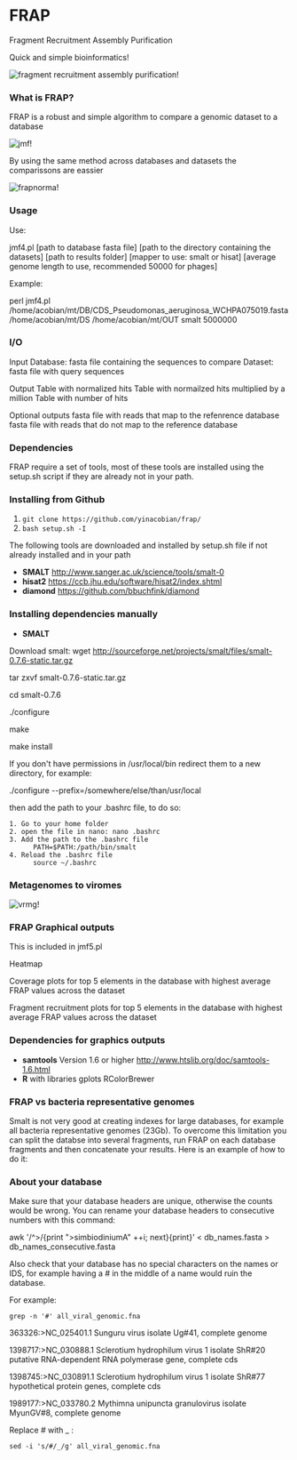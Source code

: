 # FRAP
Fragment Recruitment Assembly Purification 

Quick and simple bioinformatics!

![fragment recruitment assembly purification!](FRAP_pic.png)

### What is FRAP? ###

FRAP is a robust and simple algorithm to compare a genomic dataset to a database

![jmf!](jmf_pic.png)

By using the same method across databases and datasets the comparissons are eassier 

![frapnorma!](frap_normalization_pic.png)

### Usage ###

Use:

jmf4.pl [path to database fasta file] [path to the directory containing the datasets] [path to results folder] [mapper to use: smalt or hisat] [average genome length to use, recommended 50000 for phages]

Example: 

perl jmf4.pl /home/acobian/mt/DB/CDS_Pseudomonas_aeruginosa_WCHPA075019.fasta /home/acobian/mt/DS /home/acobian/mt/OUT smalt 5000000

### I/O ### 
Input 
Database: fasta file containing the sequences to compare
Dataset: fasta file with query sequences

Output
Table with normalized hits 
Table with normailzed hits multiplied by a million 
Table with number of hits

Optional outputs
fasta file with reads that map to the refenrence database
fasta file with reads that do not map to the reference database

### Dependencies ###

FRAP require a set of tools, most of these tools are installed using the setup.sh script if they are already not in your path.
  
### Installing <this software> from Github

1. `git clone https://github.com/yinacobian/frap/`
2. `bash setup.sh -I`
  
The following tools are downloaded and installed by setup.sh file if not already installed and in your path
* **SMALT** http://www.sanger.ac.uk/science/tools/smalt-0
* **hisat2** https://ccb.jhu.edu/software/hisat2/index.shtml
* **diamond** https://github.com/bbuchfink/diamond

### Installing <this software> dependencies manually
  
* **SMALT** 

Download smalt: wget http://sourceforge.net/projects/smalt/files/smalt-0.7.6-static.tar.gz

tar zxvf smalt-0.7.6-static.tar.gz

cd smalt-0.7.6

./configure

make

make install


If you don't have permissions in /usr/local/bin redirect them to a new directory, for example: 

./configure --prefix=/somewhere/else/than/usr/local 

then add the path to your .bashrc file, to do so:
    
    1. Go to your home folder
    2. open the file in nano: nano .bashrc
    3. Add the path to the .bashrc file 
          PATH=$PATH:/path/bin/smalt
    4. Reload the .bashrc file
          source ~/.bashrc


### Metagenomes to viromes ###

![vrmg!](vrmgfrap_pic.png)

### FRAP Graphical outputs ###

This is included in jmf5.pl 

Heatmap

Coverage plots for top 5 elements in the database with highest average FRAP values across the dataset 

Fragment recruitment plots for top 5 elements in the database with highest average FRAP values across the dataset

### Dependencies for graphics outputs ###

* **samtools** Version 1.6 or higher http://www.htslib.org/doc/samtools-1.6.html
* **R**	with libraries gplots RColorBrewer


### FRAP vs bacteria representative genomes ###

Smalt is not very good at creating indexes for large databases, for example all bacteria representative genomes (23Gb). To overcome this limitation you can split the databse into several fragments, run FRAP on each database fragments and then concatenate your results. Here is an example of how to do it: 

### About your database ###

Make sure that your database headers are unique, otherwise the counts would be wrong.
You can rename your database headers to consecutive numbers with this command:

awk '/^>/{print ">simbiodiniumA" ++i; next}{print}' < db_names.fasta > db_names_consecutive.fasta

Also check that your database has no special characters on the names or IDS, for example having a # in the middle of a name would ruin the database. 

For example: 

`grep -n '#' all_viral_genomic.fna`

  363326:>NC_025401.1 Sunguru virus isolate Ug#41, complete genome

  1398717:>NC_030888.1 Sclerotium hydrophilum virus 1 isolate ShR#20 putative RNA-dependent RNA polymerase gene, complete cds

  1398745:>NC_030891.1 Sclerotium hydrophilum virus 1 isolate ShR#77 hypothetical protein genes, complete cds

  1989177:>NC_033780.2 Mythimna unipuncta granulovirus isolate MyunGV#8, complete genome

Replace # with _ : 

`sed -i 's/#/_/g' all_viral_genomic.fna`

